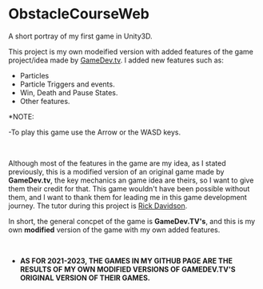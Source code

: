 # ObstacleCourseWeb

A short portray of my first game in Unity3D.
 
This project is my own modeified version with added features of the game project/idea made by [GameDev.tv](https://www.gamedev.tv/). I added new features such as:

- Particles
- Particle Triggers and events.
- Win, Death and Pause States.
- Other features.

*NOTE:

-To play this game use the Arrow or the WASD keys.

‏‏‎ ‎

Although most of the features in the game are my idea, as I stated previously, this is a modified version of an original game made by **GameDev.tv**, the key mechanics an game idea are theirs, so I want to give them their credit for that. This game wouldn't have been possible without them, and I want to thank them for leading me in this game development journey. The tutor during this project is [Rick Davidson](https://www.linkedin.com/in/davidsonrick/).

In short, the general concpet of the game is **GameDev.TV's**, and this is my own **modified** version of the game with my own added features.

‏‏‎ ‎

- **AS FOR 2021-2023, THE GAMES IN MY GITHUB PAGE ARE THE RESULTS OF MY OWN MODIFIED VERSIONS OF GAMEDEV.TV'S ORIGINAL VERSION OF THEIR GAMES.**
